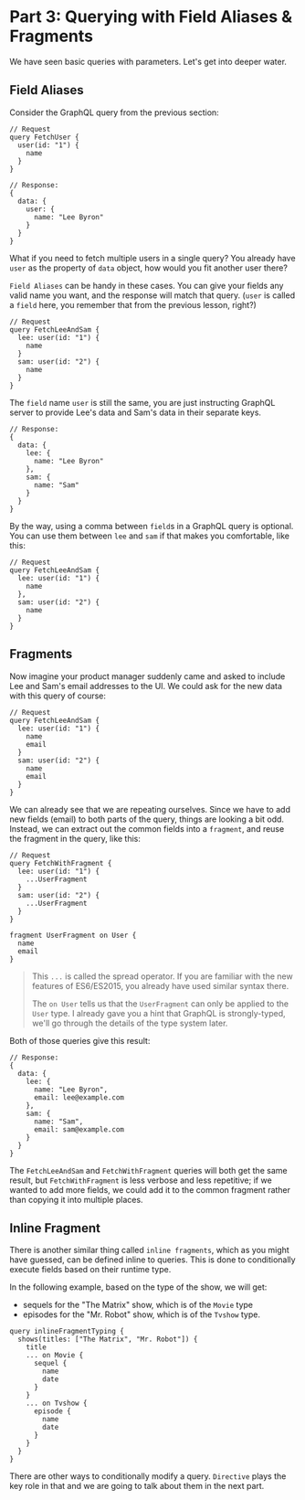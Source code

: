 # Part 3: Querying with Field Aliases & Fragments

We have seen basic queries with parameters. Let's get into deeper water.

## Field Aliases

Consider the GraphQL query from the previous section:

```
// Request
query FetchUser {
  user(id: "1") {
    name
  }
}

// Response:
{
  data: {
    user: {
      name: "Lee Byron"
    }
  }
}
```

What if you need to fetch multiple users in a single query? You already have `user` as the property of `data` object, how would you fit another user there?

`Field Aliases` can be handy in these cases. You can give your fields any valid name you want, and the response will match that query. (`user` is called a `field` here, you remember that from the previous lesson, right?)

```
// Request
query FetchLeeAndSam {
  lee: user(id: "1") {
    name
  }
  sam: user(id: "2") {
    name
  }
}
```

The `field` name `user` is still the same, you are just instructing GraphQL server to provide Lee's data and Sam's data in their separate keys.

```
// Response:
{
  data: {
    lee: {
      name: "Lee Byron"
    },
    sam: {
      name: "Sam"
    }
  }
}
```

By the way, using a comma between `field`s in a GraphQL query is optional. You can use them between `lee` and `sam` if that makes you comfortable, like this:

```
// Request
query FetchLeeAndSam {
  lee: user(id: "1") {
    name
  },
  sam: user(id: "2") {
    name
  }
}
```

## Fragments

Now imagine your product manager suddenly came and asked to include Lee and Sam's email addresses to the UI. We could ask for the new data with this query of course:

```
// Request
query FetchLeeAndSam {
  lee: user(id: "1") {
    name
    email
  }
  sam: user(id: "2") {
    name
    email
  }
}
```

We can already see that we are repeating ourselves. Since we have to add new fields (email) to both parts of the query, things are looking a bit odd. Instead, we can extract out the common fields into a `fragment`, and reuse the fragment in the query, like this:

```
// Request
query FetchWithFragment {
  lee: user(id: "1") {
    ...UserFragment
  }
  sam: user(id: "2") {
    ...UserFragment
  }
}

fragment UserFragment on User {
  name
  email
}

```

> This `...` is called the spread operator. If you are familiar with the new features of ES6/ES2015, you already have used similar syntax there.
>
> The `on User` tells us that the `UserFragment` can only be applied to the `User` type. I already gave you a hint that GraphQL is strongly-typed, we'll go through the details of the type system later.

Both of those queries give this result:

```
// Response:
{
  data: {
    lee: {
      name: "Lee Byron",
      email: lee@example.com
    },
    sam: {
      name: "Sam",
      email: sam@example.com
    }
  }
}
```

The `FetchLeeAndSam` and `FetchWithFragment` queries will both get the same result, but `FetchWithFragment` is less verbose and less repetitive; if we wanted to add more fields, we could add it to the common fragment rather than copying it into multiple places.

## Inline Fragment

There is another similar thing called `inline fragments`, which as you might have guessed, can be defined inline to queries. This is done to conditionally execute fields based on their runtime type.

In the following example, based on the type of the show, we will get:

- sequels for the "The Matrix" show, which is of the `Movie` type
- episodes for the "Mr. Robot" show, which is of the `Tvshow` type.

```
query inlineFragmentTyping {
  shows(titles: ["The Matrix", "Mr. Robot"]) {
    title
    ... on Movie {
      sequel {
        name
        date
      }
    }
    ... on Tvshow {
      episode {
        name
        date
      }
    }
  }
}
```


There are other ways to conditionally modify a query. `Directive` plays the key role in that and we are going to talk about them in the next part.
